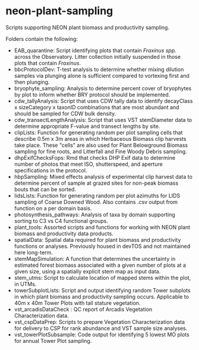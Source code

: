 # neon-plant-sampling
Scripts supporting NEON plant biomass and productivity sampling.

Folders contain the following:

* EAB_quarantine: Script identifying plots that contain _Fraxinus spp._ across the Observatory. Litter collection initially suspended in those plots that contain _Fraxinus_.
* bbcProtocolDev: T-test analysis to determine whether mixing dilution samples via plunging alone is sufficient compared to vortexing first and then plunging.
* bryophyte_sampling: Analysis to determine percent cover of bryophytes by plot to inform whether BRY protocol should be implemented.
* cdw_tallyAnalysis: Script that uses CDW tally data to identify decayClass x sizeCategory x taxonID combinations that are most abundant and should be sampled for CDW bulk density.
* cdw_transectLengthAnalysis: Script that uses VST stemDiameter data to determine appropriate F-value and transect lengths by site.
* clipLists: Function for generating random per plot sampling cells that describe 0.5m x 3m areas in which Herbaceous Biomass clip harvests take place. These "cells" are also used for Plant Belowground Biomass sampling for fine roots, and Litterfall and Fine Woody Debris sampling.
* dhpExifChecksFops: Rmd that checks DHP Exif data to determine number of photos that meet ISO, shutterspeed, and aperture specifications in the protocol.
* hbpSampling: Mixed effects analysis of experimental clip harvest data to determine percent of sample at grazed sites for non-peak biomass bouts that can be sorted.
* lidsLists: Function for generating random per plot azimuths for LIDS sampling of Coarse Downed Wood. Also contains .csv output from function on a per domain basis.
* photosynthesis_pathways: Analysis of taxa by domain supporting sorting to C3 vs C4 functional groups.
* plant_tools: Assorted scripts and functions for working with NEON plant biomass and productivity data products.
* spatialData: Spatial data required for plant biomass and productivity functions or analyses. Previously housed in devTOS and not maintained here long-term.
* stemMapSimulation: A function that determines the uncertainty in estimated forest biomass associated with a given number of plots at a given size, using a spatially explicit stem map as input data.
* stem_utms: Script to calculate location of mapped stems within the plot, in UTMs.
* towerSubplotLists: Script and output identifying random Tower subplots in which plant biomass and productivity sampling occurs. Applicable to 40m x 40m Tower Plots with tall stature vegetation.
* vst_arcadisDataCheck : QC report of Arcadis Vegetation Characterization data.
* vst_cspDataPrep: Scripts to prepare Vegetation Characterization data for delivery to CSP for rank abundance and VST sample size analyses.
* vst_towerPlotSubsample: Code output for identifying 5 lowest MO plots for annual Tower Plot sampling.
